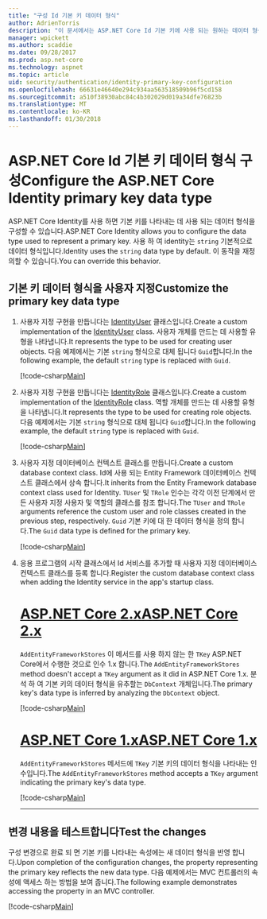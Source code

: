 ```yaml
---
title: "구성 Id 기본 키 데이터 형식"
author: AdrienTorris
description: "이 문서에서는 ASP.NET Core Id 기본 키에 사용 되는 원하는 데이터 형식 구성 하기 위한 단계를 설명 합니다."
manager: wpickett
ms.author: scaddie
ms.date: 09/28/2017
ms.prod: asp.net-core
ms.technology: aspnet
ms.topic: article
uid: security/authentication/identity-primary-key-configuration
ms.openlocfilehash: 66631e46640e294c934aa563518509b96f5cd158
ms.sourcegitcommit: a510f38930abc84c4b302029d019a34dfe76823b
ms.translationtype: MT
ms.contentlocale: ko-KR
ms.lasthandoff: 01/30/2018
---
```

# <a name="configure-the-aspnet-core-identity-primary-key-data-type"></a><span data-ttu-id="da035-103">ASP.NET Core Id 기본 키 데이터 형식 구성</span><span class="sxs-lookup"><span data-stu-id="da035-103">Configure the ASP.NET Core Identity primary key data type</span></span>

<span data-ttu-id="da035-104">ASP.NET Core Identity를 사용 하면 기본 키를 나타내는 데 사용 되는 데이터 형식을 구성할 수 있습니다.</span><span class="sxs-lookup"><span data-stu-id="da035-104">ASP.NET Core Identity allows you to configure the data type used to represent a primary key.</span></span> <span data-ttu-id="da035-105">사용 하 여 identity는 `string` 기본적으로 데이터 형식입니다.</span><span class="sxs-lookup"><span data-stu-id="da035-105">Identity uses the `string` data type by default.</span></span> <span data-ttu-id="da035-106">이 동작을 재정의할 수 있습니다.</span><span class="sxs-lookup"><span data-stu-id="da035-106">You can override this behavior.</span></span>

## <a name="customize-the-primary-key-data-type"></a><span data-ttu-id="da035-107">기본 키 데이터 형식을 사용자 지정</span><span class="sxs-lookup"><span data-stu-id="da035-107">Customize the primary key data type</span></span>

1. <span data-ttu-id="da035-108">사용자 지정 구현을 만듭니다는 [IdentityUser](https://docs.microsoft.com/aspnet/core/api/microsoft.aspnetcore.identity.entityframeworkcore.identityuser-1) 클래스입니다.</span><span class="sxs-lookup"><span data-stu-id="da035-108">Create a custom implementation of the [IdentityUser](https://docs.microsoft.com/aspnet/core/api/microsoft.aspnetcore.identity.entityframeworkcore.identityuser-1) class.</span></span> <span data-ttu-id="da035-109">사용자 개체를 만드는 데 사용할 유형을 나타냅니다.</span><span class="sxs-lookup"><span data-stu-id="da035-109">It represents the type to be used for creating user objects.</span></span> <span data-ttu-id="da035-110">다음 예제에서는 기본 `string` 형식으로 대체 됩니다 `Guid`합니다.</span><span class="sxs-lookup"><span data-stu-id="da035-110">In the following example, the default `string` type is replaced with `Guid`.</span></span>

    [!code-csharp[Main](identity/sample/src/ASPNET-IdentityDemo-PrimaryKeysConfig/Models/ApplicationUser.cs?highlight=4&range=7-13)]

1. <span data-ttu-id="da035-111">사용자 지정 구현을 만듭니다는 [IdentityRole](https://docs.microsoft.com/aspnet/core/api/microsoft.aspnetcore.identity.entityframeworkcore.identityrole-1) 클래스입니다.</span><span class="sxs-lookup"><span data-stu-id="da035-111">Create a custom implementation of the [IdentityRole](https://docs.microsoft.com/aspnet/core/api/microsoft.aspnetcore.identity.entityframeworkcore.identityrole-1) class.</span></span> <span data-ttu-id="da035-112">역할 개체를 만드는 데 사용할 유형을 나타냅니다.</span><span class="sxs-lookup"><span data-stu-id="da035-112">It represents the type to be used for creating role objects.</span></span> <span data-ttu-id="da035-113">다음 예제에서는 기본 `string` 형식으로 대체 됩니다 `Guid`합니다.</span><span class="sxs-lookup"><span data-stu-id="da035-113">In the following example, the default `string` type is replaced with `Guid`.</span></span>
    
    [!code-csharp[Main](identity/sample/src/ASPNET-IdentityDemo-PrimaryKeysConfig/Models/ApplicationRole.cs?highlight=3&range=7-12)]
    
1. <span data-ttu-id="da035-114">사용자 지정 데이터베이스 컨텍스트 클래스를 만듭니다.</span><span class="sxs-lookup"><span data-stu-id="da035-114">Create a custom database context class.</span></span> <span data-ttu-id="da035-115">Id에 사용 되는 Entity Framework 데이터베이스 컨텍스트 클래스에서 상속 합니다.</span><span class="sxs-lookup"><span data-stu-id="da035-115">It inherits from the Entity Framework database context class used for Identity.</span></span> <span data-ttu-id="da035-116">`TUser` 및 `TRole` 인수는 각각 이전 단계에서 만든 사용자 지정 사용자 및 역할의 클래스를 참조 합니다.</span><span class="sxs-lookup"><span data-stu-id="da035-116">The `TUser` and `TRole` arguments reference the custom user and role classes created in the previous step, respectively.</span></span> <span data-ttu-id="da035-117">`Guid` 기본 키에 대 한 데이터 형식을 정의 합니다.</span><span class="sxs-lookup"><span data-stu-id="da035-117">The `Guid` data type is defined for the primary key.</span></span>

    [!code-csharp[Main](identity/sample/src/ASPNET-IdentityDemo-PrimaryKeysConfig/Data/ApplicationDbContext.cs?highlight=3&range=9-26)]
    
1. <span data-ttu-id="da035-118">응용 프로그램의 시작 클래스에서 Id 서비스를 추가할 때 사용자 지정 데이터베이스 컨텍스트 클래스를 등록 합니다.</span><span class="sxs-lookup"><span data-stu-id="da035-118">Register the custom database context class when adding the Identity service in the app's startup class.</span></span>

    # <a name="aspnet-core-2xtabaspnetcore2x"></a>[<span data-ttu-id="da035-119">ASP.NET Core 2.x</span><span class="sxs-lookup"><span data-stu-id="da035-119">ASP.NET Core 2.x</span></span>](#tab/aspnetcore2x)
    
    <span data-ttu-id="da035-120">`AddEntityFrameworkStores` 이 메서드를 사용 하지 않는 한 `TKey` ASP.NET Core에서 수행한 것으로 인수 1.x 합니다.</span><span class="sxs-lookup"><span data-stu-id="da035-120">The `AddEntityFrameworkStores` method doesn't accept a `TKey` argument as it did in ASP.NET Core 1.x.</span></span> <span data-ttu-id="da035-121">분석 하 여 기본 키의 데이터 형식을 유추할는 `DbContext` 개체입니다.</span><span class="sxs-lookup"><span data-stu-id="da035-121">The primary key's data type is inferred by analyzing the `DbContext` object.</span></span>
    
    [!code-csharp[Main](identity/sample/src/ASPNETv2-IdentityDemo-PrimaryKeysConfig/Startup.cs?highlight=6-8&range=25-37)]
    
    # <a name="aspnet-core-1xtabaspnetcore1x"></a>[<span data-ttu-id="da035-122">ASP.NET Core 1.x</span><span class="sxs-lookup"><span data-stu-id="da035-122">ASP.NET Core 1.x</span></span>](#tab/aspnetcore1x)
    
    <span data-ttu-id="da035-123">`AddEntityFrameworkStores` 메서드에 `TKey` 기본 키의 데이터 형식을 나타내는 인수입니다.</span><span class="sxs-lookup"><span data-stu-id="da035-123">The `AddEntityFrameworkStores` method accepts a `TKey` argument indicating the primary key's data type.</span></span>
    
    [!code-csharp[Main](identity/sample/src/ASPNET-IdentityDemo-PrimaryKeysConfig/Startup.cs?highlight=9-11&range=39-55)]
    
    ---

## <a name="test-the-changes"></a><span data-ttu-id="da035-124">변경 내용을 테스트합니다</span><span class="sxs-lookup"><span data-stu-id="da035-124">Test the changes</span></span>

<span data-ttu-id="da035-125">구성 변경으로 완료 되 면 기본 키를 나타내는 속성에는 새 데이터 형식을 반영 합니다.</span><span class="sxs-lookup"><span data-stu-id="da035-125">Upon completion of the configuration changes, the property representing the primary key reflects the new data type.</span></span> <span data-ttu-id="da035-126">다음 예제에서는 MVC 컨트롤러의 속성에 액세스 하는 방법을 보여 줍니다.</span><span class="sxs-lookup"><span data-stu-id="da035-126">The following example demonstrates accessing the property in an MVC controller.</span></span>

[!code-csharp[Main](identity/sample/src/ASPNET-IdentityDemo-PrimaryKeysConfig/Controllers/AccountController.cs?name=snippet_GetCurrentUserId&highlight=6)]
